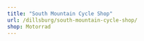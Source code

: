 ```yaml
---
title: "South Mountain Cycle Shop"
url: /dillsburg/south-mountain-cycle-shop/
shop: Motorrad
---
```

